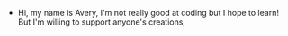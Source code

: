 - Hi, my name is Avery, I'm not really good at coding but I hope to learn! But I'm willing to support anyone's creations,
